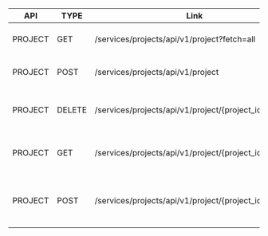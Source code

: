 ﻿| API     | TYPE   | Link                                                  | Description                                          |
|---------|--------|-------------------------------------------------------|------------------------------------------------------|
| PROJECT | GET    | /services/projects/api/v1/project?fetch=all           | API to fetch the list of projects                    |
| PROJECT | POST   | /services/projects/api/v1/project                     | API to create the project                            |
| PROJECT | DELETE | /services/projects/api/v1/project/{project_id}        | API to delete the project based on id                |
| PROJECT | GET    | /services/projects/api/v1/project/{project_id}/access | API to fetch the access details for the project      |
| PROJECT | POST   | /services/projects/api/v1/project/{project_id}/share  | API to save the share access details for the project |
